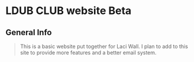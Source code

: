 # LDUB CLUB website Beta

## General Info

> This is a basic website put together for Laci Wall.
> I plan to add to this site to provide more features and a better email system.
